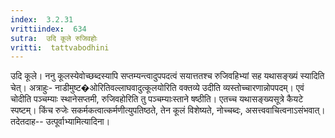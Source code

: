 ```yaml
---
index:  3.2.31
vrittiindex:  634
sutra:  उदि कूले रुजिवहोः
vritti:  tattvabodhini 
---
```


उदि कूले। ननु कूलस्येवोच्छब्दस्यापि सप्तम्यन्त्वादुपपदत्वं सयात्ततश्च रुजिवहिभ्यां सह यथासङ्ख्यं स्यादिति चेत्। अत्राहुः- नाडीमुष्ट�ओरितिवल्लाघवादुत्कूलयोरिति वक्तव्ये उदीति व्यस्तोच्चारणान्नोपपदम्। एवं चोदीति पञ्चम्याः स्थानेसप्तमी, रुजिवहोरिति तु पञ्चम्याःस्ताने षष्ठीति। एतच्च यथासङ्ख्यसूत्रे कैयटे स्पष्टम्। किंच रुजेः सकर्मकत्वात्कर्मणीत्युपतिष्ठते, तेन कूलं विशेष्यते, नोच्चब्दः, असत्त्ववाचित्वनाऽसंभवात्। तदेतदाह-- उत्पूर्वाभ्यामित्यादिना। 

